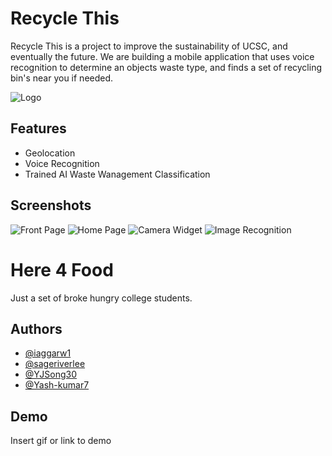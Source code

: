 
# Recycle This

Recycle This is a project to improve the sustainability of UCSC, and eventually the future. We are building a mobile application that uses voice recognition to determine an objects waste type, and finds a set of recycling bin's near you if needed.




![Logo](https://i.imgur.com/SFMaqNV.png)


## Features

- Geolocation
- Voice Recognition
- Trained AI Waste Wanagement Classification


## Screenshots

![Front Page](https://cdn.discordapp.com/attachments/1196582859255849102/1198669651752792154/IMG_1247.png?ex=65bfbf1b&is=65ad4a1b&hm=6366e8a19389ae7430c012ba4f51e03985a322421c1837832ba9e2733de88019&)
![Home Page](https://media.discordapp.net/attachments/1196582859255849102/1198669216849592462/IMG_1244.png?ex=65bfbeb3&is=65ad49b3&hm=96eebbadaf6a02c656a37a73efb6ea09c392bd1aa9b04a011d8f5f2112592421&=&format=webp&quality=lossless&width=648&height=1340)
![Camera Widget](https://media.discordapp.net/attachments/1196582859255849102/1198669216056877177/IMG_1245.png?ex=65bfbeb3&is=65ad49b3&hm=4b90f590ee6cc06ba844b9322761f3d5dcacbe0d7b7b1e9d92fd02828b79e53b&=&format=webp&quality=lossless&width=656&height=1342)
![Image Recognition](https://media.discordapp.net/attachments/1196582859255849102/1198669217428414625/IMG_1246.png?ex=65bfbeb3&is=65ad49b3&hm=bc3a7c4239fdfd03c34b6ed76fe05eab3a7b87da4ee03d2af785b1429b1a7a3e&=&format=webp&quality=lossless&width=654&height=1342)


# Here 4 Food
Just a set of broke hungry college students.
## Authors
- [@iaggarw1](https://www.github.com/iaggarw1)
- [@sageriverlee](https://www.github.com/sageriverlee)
- [@YJSong30](https://www.github.com/YJSong30)
- [@Yash-kumar7](https://www.github.com/Yash-kumar7)



## Demo

Insert gif or link to demo

